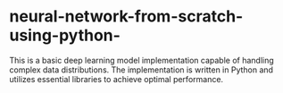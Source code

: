 # neural-network-from-scratch-using-python-
This is a basic deep learning model implementation capable of handling complex data distributions. The implementation is written in Python and utilizes essential libraries to achieve optimal performance. 
